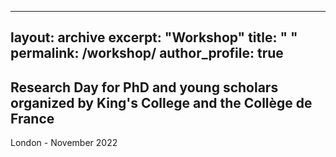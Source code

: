 
---
layout: archive
excerpt: "Workshop"
title: "  "
permalink: /workshop/
author_profile: true
---

## Research Day for PhD and young scholars organized by King's College and the Collège de France 
London - November 2022
